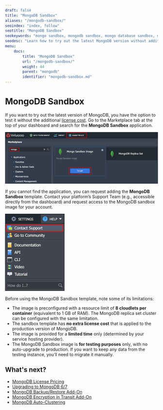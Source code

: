 ```yaml
---
draft: false
title: "MongoDB Sandbox"
aliases: "/mongodb-sandbox/"
seoindex: "index, follow"
seotitle: "MongoDB Sandbox"
seokeywords: "mongo sandbox, mongodb sandbox, mongo database sandbox, mongodb sandbox testing"
seodesc: "Learn how to try out the latest MongoDB version without additional license costs. Use the limited MongoDB Sandbox template for your testing purposes."
menu:
    docs:
        title: "MongoDB Sandbox"
        url: "/mongodb-sandbox/"
        weight: 44
        parent: "mongodb"
        identifier: "mongodb-sandbox.md"
---
```


# MongoDB Sandbox

If you want to try out the latest version of MongoDB, you have the option to test it without the additional [license cost](/mongodb-license/). Go to the Marketplace tab at the top of your dashboard and search for the **MongoDB Sandbox** application.

![Marketplace MongoDB Sandbox](01-marketplace-mongodb-sandbox.png)

If you cannot find the application, you can request adding the **MongoDB Sandbox** template. Contact your platform’s Support Team (e.g., accessible directly from the dashboard) and request access to the MongoDB sandbox image for your account.

![Platform Support](02-platform-support.png)

Before using the MongoDB Sandbox template, note some of its limitations:

- The image is preconfigured with a resource limit of **8 cloudlets per container** (equivalent to 1 GB of RAM). The MongoDB replica set cluster can be configured with the same limitation.
- The sandbox template has **no extra license cost** that is applied to the production version of MongoDB.
- The image is provided for a **limited time** only (determined by your service hosting provider).
- The MongoDB Sandbox image is **for testing purposes** only, with no auto-upgrade to production. If you want to keep any data from the testing instance, you’ll need to migrate it manually.


## What's next?

- [MongoDB License Pricing](/mongodb-license/)
- [Upgrading to MongoDB 6/7](/updating-to-mongodb-7/)
- [MongoDB Backup/Restore Add-On](/mongodb-backup-restore-addon/)
- [MongoDB Encryption in Transit Add-On](/mongodb-ssl-addon/)
- [MongoDB Auto-Clustering](/mongodb-auto-clustering/)
